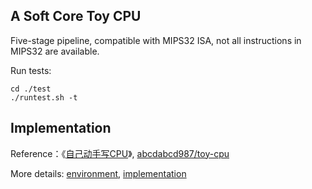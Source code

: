 ## A Soft Core Toy CPU
Five-stage pipeline, compatible with MIPS32 ISA, not all instructions in MIPS32 are available.

Run tests:
```shell
cd ./test
./runtest.sh -t
```

## Implementation
Reference：《[自己动手写CPU][1]》, [abcdabcd987/toy-cpu][2]

More details: [environment][3], [implementation][4]


  [1]: https://blog.csdn.net/leishangwen/article/list/5?
  [2]: https://github.com/abcdabcd987/toy-cpu
  [3]: https://aojueliuyun.github.io/2018/04/30/2018.4.30--write-a-toy-cpu--environment/
  [4]: https://aojueliuyun.github.io/2018/05/16/2018.5.16--write-a-toy-cpu--implementation/
